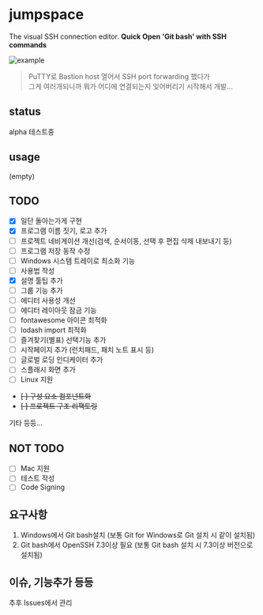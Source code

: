 # jumpspace

The visual SSH connection editor. **Quick Open 'Git bash' with SSH commands**

![example](https://user-images.githubusercontent.com/7657391/93624397-3fd1da80-fa1b-11ea-9448-3fd25dc01c5e.png)

> PuTTY로 Bastion host 열어서
> SSH port forwarding 했다가 <br /> 그게 여러개되니까 뭐가 어디에 연결되는지 잊어버리기 시작해서 개발...

## status

alpha
테스트중

## usage

(empty)

## TODO

- [x] 일단 돌아는가게 구현
- [x] 프로그램 이름 짓기, 로고 추가
- [ ] 프로젝트 네비게이션 개선(검색, 순서이동, 선택 후 편집 삭제 내보내기 등)
- [ ] 프로그램 저장 동작 수정
- [ ] Windows 시스템 트레이로 최소화 기능
- [ ] 사용법 작성
- [x] 설명 툴팁 추가
- [ ] 그룹 기능 추가
- [ ] 에디터 사용성 개선
- [ ] 에디터 레이아웃 잠금 기능
- [ ] fontawesome 아이콘 최적화
- [ ] lodash import 최적화
- [ ] 즐겨찾기(별표) 선택기능 추가
- [ ] 시작페이지 추가 (런치패드, 패치 노트 표시 등)
- [ ] 글로벌 로딩 인디케이터 추가
- [ ] 스플래시 화면 추가
- [ ] Linux 지원
- ~~[ ] 구성 요소 컴포넌트화~~
- ~~[ ] 프로젝트 구조 리팩토링~~

기타 등등...

## NOT TODO

- [ ] Mac 지원
- [ ] 테스트 작성
- [ ] Code Signing

## 요구사항

1. Windows에서 Git bash설치 (보통 Git for Windows로 Git 설치 시 같이 설치됨)
2. Git bash에서 OpenSSH 7.3이상 필요 (보통 Git bash 설치 시 7.3이상 버전으로 설치됨)

## 이슈, 기능추가 등등

추후 Issues에서 관리
